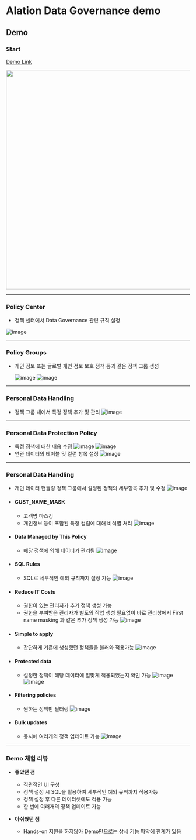 # Alation Data Governance demo
## Demo 
### Start
  [Demo Link](https://app.getreprise.com/launch/1yQg19n/, "Demo Link")   
  
<img src="https://github.com/jyp0909/Alation_Data_Governance/assets/19907193/78cd7c85-0bd3-4482-aa36-3e498ad4e2cd" width="1000" height="600">

***
### Policy Center
  - 정책 센터에서 Data Governance 관련 규칙 설정
    
![image](https://github.com/jyp0909/Alation_Data_Governance/assets/19907193/915c043f-640f-4be2-8f4c-e60c56d23963)

***
### Policy Groups
  - 개인 정보 또는 글로벌 개인 정보 보호 정책 등과 같은 정책 그룹 생성 
    
    ![image](https://github.com/jyp0909/Alation_Data_Governance/assets/19907193/72a1eb53-57f9-4959-b26a-42909dedf877)
    ![image](https://github.com/jyp0909/Alation_Data_Governance/assets/19907193/83001f68-c4d6-4644-9dc8-21518a8b62f4)

***
### Personal Data Handling
  - 정책 그룹 내에서 특정 정책 추가 및 관리
    ![image](https://github.com/jyp0909/Alation_Data_Governance/assets/19907193/7a16a0b2-23cc-4c04-89d8-0fa328abadce)

***
### Personal Data Protection Policy
  - 특정 정책에 대한 내용 수정
    ![image](https://github.com/jyp0909/Alation_Data_Governance/assets/19907193/807acfbb-d983-4f99-94e8-64bc9e4032ec)
    ![image](https://github.com/jyp0909/Alation_Data_Governance/assets/19907193/9abddea2-205a-451e-aa73-eb7a7708a67e)
  - 연관 데이터의 테이블 및 컬럼 항목 설정
    ![image](https://github.com/jyp0909/Alation_Data_Governance/assets/19907193/30ab9bda-e535-4dd9-bc17-28cbe80c3bab)

***
### Personal Data Handling
  - 개인 데이터 핸들링 정책 그룹에서 설정된 정책의 세부항목 추가 및 수정
    ![image](https://github.com/jyp0909/Alation_Data_Governance/assets/19907193/0b857e1a-0936-4c12-8077-24e2d732b5fb)
  - #### CUST_NAME_MASK
    - 고객명 마스킹
    - 개인정보 등이 포함된 특정 컬럼에 대해 비식별 처리
      ![image](https://github.com/jyp0909/Alation_Data_Governance/assets/19907193/293e0963-a872-41e7-8d15-88d4a3375998)    
  - #### Data Managed by This Policy
    - 해당 정책에 의해 데이터가 관리됨
      ![image](https://github.com/jyp0909/Alation_Data_Governance/assets/19907193/8b8f6dbe-f852-407c-8c3e-3f276b30eeed)
  - #### SQL Rules
    - SQL로 세부적인 예외 규칙까지 설정 가능
      ![image](https://github.com/jyp0909/Alation_Data_Governance/assets/19907193/ede1c15d-3b8b-4e6b-86e9-afbaff8f713f)
  - #### Reduce IT Costs
    - 권한이 있는 관리자가 추가 정책 생성 가능
    - 권한을 부여받은 관리자가 별도의 작업 생성 필요없이 바로 관리창에서 First name masking 과 같은 추가 정책 생성 가능
      ![image](https://github.com/jyp0909/Alation_Data_Governance/assets/19907193/907abe65-59f6-4c3d-84c2-a24e9e3eb5b8)
  - #### Simple to apply
    - 간단하게 기존에 생성했던 정책들을 불러와 적용가능
      ![image](https://github.com/jyp0909/Alation_Data_Governance/assets/19907193/3a99a1b3-e20f-4e64-8439-1b176d50a331)
  - #### Protected data
    - 설정한 정책이 해당 데이터에 알맞게 적용되었는지 확인 가능
      ![image](https://github.com/jyp0909/Alation_Data_Governance/assets/19907193/288e6c30-e6b1-4bea-96ea-7c6e731722f2)
      ![image](https://github.com/jyp0909/Alation_Data_Governance/assets/19907193/5bb7ebf2-fb23-4e2f-86b9-dffb7363eadc)
  - #### Filtering policies
    - 원하는 정책만 필터링
      ![image](https://github.com/jyp0909/Alation_Data_Governance/assets/19907193/d501ea99-5c4e-463d-8832-9412915f496c)
  - #### Bulk updates
    - 동시에 여러개의 정책 업데이트 가능
    ![image](https://github.com/jyp0909/Alation_Data_Governance/assets/19907193/4b510005-e81b-4003-8621-a0a43b60bf9c)

****
### Demo 체험 리뷰
- **좋았던 점**
  - 직관적인 UI 구성
  - 정책 설정 시 SQL을 활용하여 세부적인 예외 규칙까지 적용가능
  - 정책 설정 후 다른 데이터셋에도 적용 가능
  - 한 번에 여러개의 정책 업데이트 가능
    
- **아쉬웠던 점**
  - Hands-on 지원을 하지않아 Demo만으로는 상세 기능 파악에 한계가 있음 
